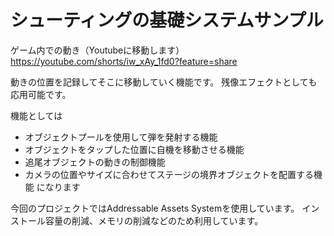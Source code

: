 # シューティングの基礎システムサンプル

ゲーム内での動き（Youtubeに移動します）
https://youtube.com/shorts/iw_xAy_1fd0?feature=share

動きの位置を記録してそこに移動していく機能です。
残像エフェクトとしても応用可能です。

機能としては
- オブジェクトプールを使用して弾を発射する機能
- オブジェクトをタップした位置に自機を移動させる機能
- 追尾オブジェクトの動きの制御機能
- カメラの位置やサイズに合わせてステージの境界オブジェクトを配置する機能
になります

今回のプロジェクトではAddressable Assets Systemを使用しています。
インストール容量の削減、メモリの削減などのため利用しています。
